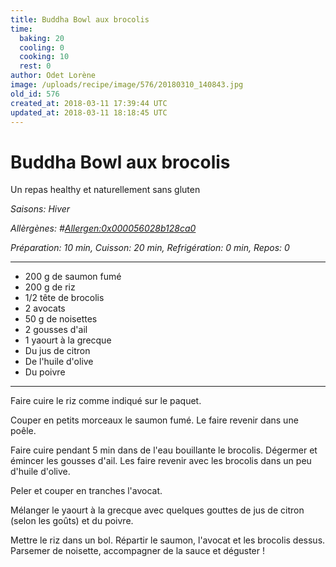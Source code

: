 ```yaml
---
title: Buddha Bowl aux brocolis
time:
  baking: 20
  cooling: 0
  cooking: 10
  rest: 0
author: Odet Lorène
image: /uploads/recipe/image/576/20180310_140843.jpg
old_id: 576
created_at: 2018-03-11 17:39:44 UTC
updated_at: 2018-03-11 18:18:45 UTC
---
```


# Buddha Bowl aux brocolis

Un repas healthy et naturellement sans gluten

_Saisons: Hiver_

_Allèrgènes: #<Allergen:0x000056028b128ca0>_

_Préparation: 10 min, Cuisson: 20 min, Refrigération: 0 min, Repos: 0_

---

- 200 g de saumon fumé
- 200 g de riz
- 1/2 tête de brocolis
- 2 avocats
- 50 g de noisettes
- 2 gousses d'ail
- 1 yaourt à la grecque
- Du jus de citron
- De l'huile d'olive
- Du poivre

---

Faire cuire le riz comme indiqué sur le paquet.

Couper en petits morceaux le saumon fumé. Le faire revenir dans une poêle.

Faire cuire pendant 5 min dans de l'eau bouillante le brocolis. Dégermer et émincer les gousses d'ail. Les faire revenir avec les brocolis dans un peu d'huile d'olive.

Peler et couper en tranches l'avocat.

Mélanger le yaourt à la grecque avec quelques gouttes de jus de citron (selon les goûts) et du poivre.

Mettre le riz dans un bol. Répartir le saumon, l'avocat et les brocolis dessus. Parsemer de noisette, accompagner de la sauce et déguster !
